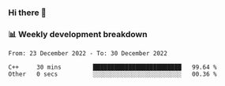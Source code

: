 ### Hi there 👋

### 📊 Weekly development breakdown
<!--START_SECTION:waka-->

```text
From: 23 December 2022 - To: 30 December 2022

C++     30 mins         █████████████████████████   99.64 %
Other   0 secs          ░░░░░░░░░░░░░░░░░░░░░░░░░   00.36 %
```

<!--END_SECTION:waka-->
